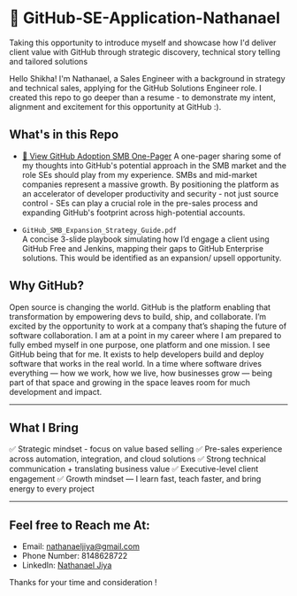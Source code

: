 # 🎯 GitHub-SE-Application-Nathanael
Taking this opportunity to introduce myself and showcase how I'd deliver client value with GitHub through strategic discovery, technical story telling and tailored solutions

Hello Shikha! I'm Nathanael, a Sales Engineer with a background in strategy and technical sales, applying for the GitHub Solutions Engineer role. I created this repo to go deeper than a resume - to demonstrate my intent, alignment and excitement for this opportunity at GitHub :).

## What's in this Repo

- [📄 View GitHub Adoption SMB One-Pager](./GitHub%20Adoption%20SMB.pdf) 
A one-pager sharing some of my thoughts into GitHub's potential approach in the SMB market and the role SEs should play from my experience. SMBs and mid-market companies represent a massive growth. By positioning the platform as an accelerator of developer productivity and security - not just source control - SEs can play a crucial role in the pre-sales process and expanding GitHub's footprint across high-potential accounts.

-  `GitHub_SMB_Expansion_Strategy_Guide.pdf`  
A concise 3-slide playbook simulating how I’d engage a client using GitHub Free and Jenkins, mapping their gaps to GitHub Enterprise solutions. This would be identified as an expansion/ upsell opportunity.

##  Why GitHub?

Open source is changing the world. GitHub is the platform enabling that transformation by empowering devs to build, ship, and collaborate. I’m excited by the opportunity to work at a company that’s shaping the future of software collaboration. I am at a point in my career where I am prepared to fully embed myself in one purpose, one platform and one mission. I see GitHub being that for me. It exists to help developers build and deploy software that works in the real world. In a time where software drives everything — how we work, how we live, how businesses grow — being part of that space and growing in the space leaves room for much development and impact.

---

##  What I Bring

✅ Strategic mindset - focus on value based selling
✅ Pre-sales experience across automation, integration, and cloud solutions 
✅ Strong technical communication + translating business value 
✅ Executive-level client engagement
✅ Growth mindset — I learn fast, teach faster, and bring energy to every project

---

## Feel free to Reach me At:

- Email: nathanaeljiya@gmail.com 
- Phone Number: 8148628722
- LinkedIn: [Nathanael Jiya](www.linkedin.com/in/nathanael-jiya-b81a5a158)

Thanks for your time and consideration !
